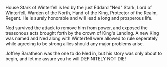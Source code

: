 House Stark of Winterfell is led by the just Eddard "Ned" Stark, Lord of
Winterfell, Warden of the North, Hand of the King, Protector of the Realm,
Regent.  He is surely honorable and will lead a long and prosperous life.

Ned survived the attack to remove him from power, and exposed the treasonous acts brought forth by the crown of King's Landing. A new King was named and Ned along with Winterfell were allowed to rule seperately while agreeing to be strong allies should any major problems arise.

Joffrey Baratheon was the one to do Ned in, but his story was only about to begin, and let me assure you he will DEFINITELY NOT DIE!
